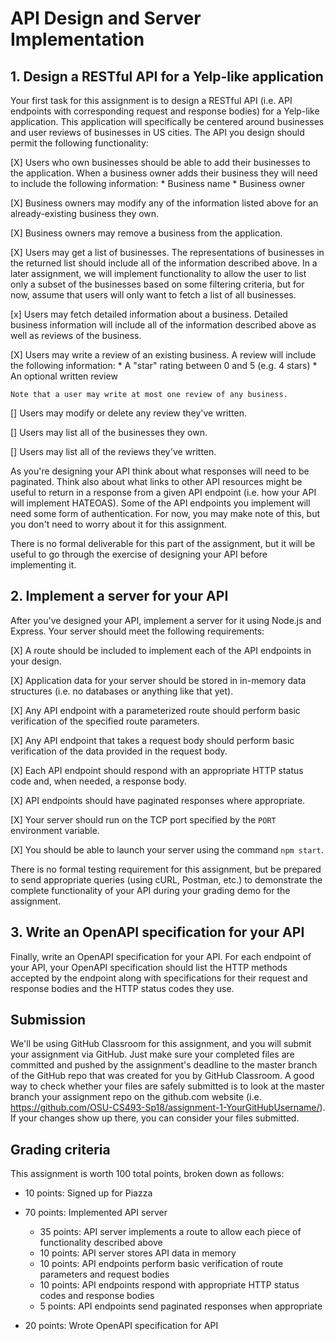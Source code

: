 # API Design and Server Implementation

## 1. Design a RESTful API for a Yelp-like application

Your first task for this assignment is to design a RESTful API (i.e. API endpoints with corresponding request and response bodies) for a Yelp-like application.  This application will specifically be centered around businesses and user reviews of businesses in US cities.  The API you design should permit the following functionality:

  [X] Users who own businesses should be able to add their businesses to the application.  When a business owner adds their business they will need to include the following information:
    * Business name
    * Business owner

  [X] Business owners may modify any of the information listed above for an already-existing business they own.

  [X] Business owners may remove a business from the application.

  [X] Users may get a list of businesses. The representations of businesses in the returned list should include all of the information described above.  In a later assignment, we will implement functionality to allow the user to list only a subset of the businesses based on some filtering criteria, but for now, assume that users will only want to fetch a list of all businesses.

  [x] Users may fetch detailed information about a business.  Detailed business information will include all of the information described above as well as reviews of the business.

  [X] Users may write a review of an existing business. A review will include the following information:
    * A "star" rating between 0 and 5 (e.g. 4 stars)
    * An optional written review

    Note that a user may write at most one review of any business.

  [] Users may modify or delete any review they've written.

  [] Users may list all of the businesses they own.

  [] Users may list all of the reviews they've written.

As you're designing your API think about what responses will need to be paginated.  Think also about what links to other API resources might be useful to return in a response from a given API endpoint (i.e. how your API will implement HATEOAS).  Some of the API endpoints you implement will need some form of authentication.  For now, you may make note of this, but you don't need to worry about it for this assignment.

There is no formal deliverable for this part of the assignment, but it will be useful to go through the exercise of designing your API before implementing it.

## 2. Implement a server for your API

After you've designed your API, implement a server for it using Node.js and Express.  Your server should meet the following requirements:

  [X] A route should be included to implement each of the API endpoints in your design.

  [X] Application data for your server should be stored in in-memory data structures (i.e. no databases or anything like that yet).

  [X] Any API endpoint with a parameterized route should perform basic verification of the specified route parameters.

  [X] Any API endpoint that takes a request body should perform basic verification of the data provided in the request body.

  [X] Each API endpoint should respond with an appropriate HTTP status code and, when needed, a response body.

  [X] API endpoints should have paginated responses where appropriate.

  [X] Your server should run on the TCP port specified by the `PORT` environment variable.

  [X] You should be able to launch your server using the command `npm start`.

There is no formal testing requirement for this assignment, but be prepared to send appropriate queries (using cURL, Postman, etc.) to demonstrate the complete functionality of your API during your grading demo for the assignment.

## 3. Write an OpenAPI specification for your API

Finally, write an OpenAPI specification for your API.  For each endpoint of your API, your OpenAPI specification should list the HTTP methods accepted by the endpoint along with specifications for their request and response bodies and the HTTP status codes they use.

## Submission

We'll be using GitHub Classroom for this assignment, and you will submit your assignment via GitHub.  Just make sure your completed files are committed and pushed by the assignment's deadline to the master branch of the GitHub repo that was created for you by GitHub Classroom.  A good way to check whether your files are safely submitted is to look at the master branch your assignment repo on the github.com website (i.e. https://github.com/OSU-CS493-Sp18/assignment-1-YourGitHubUsername/). If your changes show up there, you can consider your files submitted.

## Grading criteria

This assignment is worth 100 total points, broken down as follows:

* 10 points: Signed up for Piazza

* 70 points: Implemented API server
  * 35 points: API server implements a route to allow each piece of functionality described above
  * 10 points: API server stores API data in memory
  * 10 points: API endpoints perform basic verification of route parameters and request bodies
  * 10 points: API endpoints respond with appropriate HTTP status codes and response bodies
  * 5 points: API endpoints send paginated responses when appropriate

* 20 points: Wrote OpenAPI specification for API
